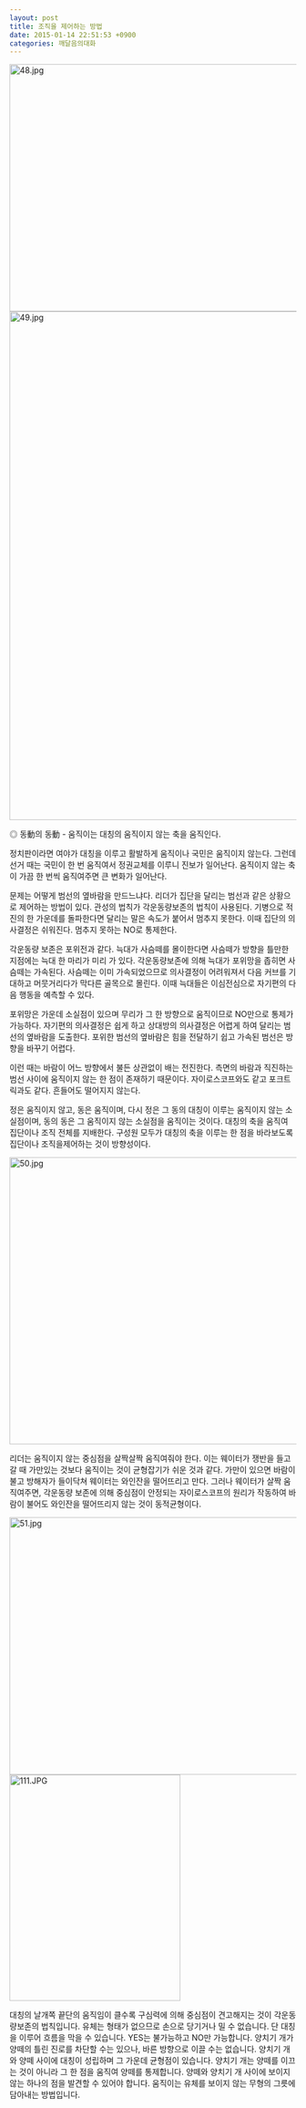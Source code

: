 ```yaml
---
layout: post
title: 조직을 제어하는 방법
date: 2015-01-14 22:51:53 +0900
categories: 깨달음의대화
---
```


<img src="assets/attach/images/198/253/556/48.jpg" alt="48.jpg" width="511" height="434" /> 

<img src="assets/attach/images/198/253/556/49.jpg" alt="49.jpg" width="709" height="893" />

  






◎ 동動의 동動 - 움직이는 대칭의 움직이지 않는 축을 움직인다.

  


정치판이라면 여야가 대칭을 이루고 활발하게 움직이나 국민은 움직이지 않는다. 그런데 선거 때는 국민이 한 번 움직여서 정권교체를 이루니 진보가 일어난다. 움직이지 않는 축이 가끔 한 번씩 움직여주면 큰 변화가 일어난다.

  


문제는 어떻게 범선의 옆바람을 만드느냐다. 리더가 집단을 달리는 범선과 같은 상황으로 제어하는 방법이 있다. 관성의 법칙가 각운동량보존의 법칙이 사용된다. 기병으로 적진의 한 가운데를 돌파한다면 달리는 말은 속도가 붙어서 멈추지 못한다. 이때 집단의 의사결정은 쉬워진다. 멈추지 못하는 NO로 통제한다.

  


각운동량 보존은 포위전과 같다. 늑대가 사슴떼를 몰이한다면 사슴떼가 방향을 틀만한 지점에는 늑대 한 마리가 미리 가 있다. 각운동량보존에 의해 늑대가 포위망을 좁히면 사슴떼는 가속된다. 사슴떼는 이미 가속되었으므로 의사결정이 어려워져서 다음 커브를 기대하고 머뭇거리다가 막다른 골목으로 몰린다. 이때 늑대들은 이심전심으로 자기편의 다음 행동을 예측할 수 있다.

  


포위망은 가운데 소실점이 있으며 무리가 그 한 방향으로 움직이므로 NO만으로 통제가 가능하다. 자기편의 의사결정은 쉽게 하고 상대방의 의사결정은 어렵게 하여 달리는 범선의 옆바람을 도출한다. 포위한 범선의 옆바람은 힘을 전달하기 쉽고 가속된 범선은 방향을 바꾸기 어렵다.

  


이런 때는 바람이 어느 방향에서 불든 상관없이 배는 전진한다. 측면의 바람과 직진하는 범선 사이에 움직이지 않는 한 점이 존재하기 때문이다. 자이로스코프와도 같고 포크트릭과도 같다. 흔들어도 떨어지지 않는다. 

  


정은 움직이지 않고, 동은 움직이며, 다시 정은 그 동의 대칭이 이루는 움직이지 않는 소실점이며, 동의 동은 그 움직이지 않는 소실점을 움직이는 것이다. 대칭의 축을 움직여 집단이나 조직 전체를 지배한다. 구성원 모두가 대칭의 축을 이루는 한 점을 바라보도록집단이나 조직을제어하는 것이 방향성이다.

  


  


<img src="assets/attach/images/198/253/556/50.jpg" alt="50.jpg" width="600" height="504" />

  


리더는 움직이지 않는 중심점을 살짝살짝 움직여줘야 한다. 이는 웨이터가 쟁반을 들고갈 때 가만있는 것보다 움직이는 것이 균형잡기가 쉬운 것과 같다. 가만이 있으면 바람이 불고 방해자가 들이닥쳐 웨이터는 와인잔을 떨어뜨리고 만다. 그러나 웨이터가 살짝 움직여주면, 각운동량 보존에 의해 중심점이 안정되는 자이로스코프의 원리가 작동하여 바람이 불어도 와인잔을 떨어뜨리지 않는 것이 동적균형이다.

  



<img src="assets/attach/images/198/253/556/51.jpg" alt="51.jpg" width="698" height="452" />   
  



<img src="assets/attach/images/198/253/556/111.JPG" alt="111.JPG" width="300" height="397" />   


  


대칭의 날개쪽 끝단의 움직임이 클수록 구심력에 의해 중심점이 견고해지는 것이 각운동량보존의 법칙입니다. 유체는 형태가 없으므로 손으로 당기거나 밀 수 없습니다. 단 대칭을 이루어 흐름을 막을 수 있습니다. YES는 불가능하고 NO만 가능합니다. 양치기 개가 양떼의 틀린 진로를 차단할 수는 있으나, 바른 방향으로 이끌 수는 없습니다. 양치기 개와 양떼 사이에 대칭이 성립하며 그 가운데 균형점이 있습니다. 양치기 개는 양떼를 이끄는 것이 아니라 그 한 점을 움직여 양떼를 통제합니다. 양떼와 양치기 개 사이에 보이지 않는 하나의 점을 발견할 수 있어야 합니다. 움직이는 유체를 보이지 않는 무형의 그릇에 담아내는 방법입니다.
